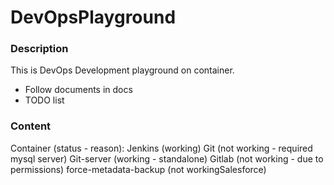 # DevOpsPlayground
### Description
This is DevOps Development playground on container.
- Follow documents in docs
- TODO list
### Content
Container (status - reason):
Jenkins (working)
Git (not working - required mysql server)
Git-server (working - standalone)
Gitlab (not working - due to permissions)
force-metadata-backup (not workingSalesforce)


